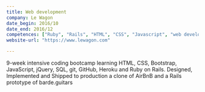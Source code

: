 ```yaml
---
title: Web development
company: Le Wagon
date_begin: 2016/10
date_end: 2016/12
competences: ["Ruby", "Rails", "HTML", "CSS", "Javascript", "web development", "Object-Oriented Programming (OOP)"]
website-url: "https://www.lewagon.com"

---
```

9-week intensive coding bootcamp learning HTML, CSS, Bootstrap, JavaScript, jQuery, SQL, git, GitHub, Heroku and Ruby on Rails. Designed, Implemented and Shipped to production a clone of AirBnB and a Rails prototype of barde.guitars
